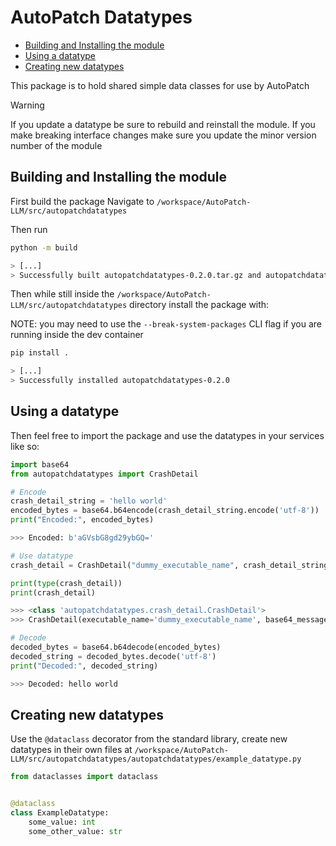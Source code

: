 # AutoPatch Datatypes <!-- omit in toc -->
- [Building and Installing the module](#building-and-installing-the-module)
- [Using a datatype](#using-a-datatype)
- [Creating new datatypes](#creating-new-datatypes)


This package is to hold shared simple data classes for use by AutoPatch

> [!WARNING]  
> If you update a datatype be sure to rebuild and reinstall the module.  If you make breaking interface changes make sure you update the minor version number of the  module 

## Building and Installing the module

First build the package
Navigate to `/workspace/AutoPatch-LLM/src/autopatchdatatypes`

Then run
```sh
python -m build

> [...]
> Successfully built autopatchdatatypes-0.2.0.tar.gz and autopatchdatatypes-0.2.0-py3-none-any.whl
```

Then while still inside the `/workspace/AutoPatch-LLM/src/autopatchdatatypes` directory install the package with:

NOTE: you may need to use the `--break-system-packages` CLI flag if you are running inside the dev container

```sh
pip install .

> [...]
> Successfully installed autopatchdatatypes-0.2.0
```

## Using a datatype

Then feel free to import the package and use the datatypes in your services like so:

```python
import base64
from autopatchdatatypes import CrashDetail

# Encode
crash_detail_string = 'hello world'
encoded_bytes = base64.b64encode(crash_detail_string.encode('utf-8'))
print("Encoded:", encoded_bytes)

>>> Encoded: b'aGVsbG8gd29ybGQ='

# Use datatype
crash_detail = CrashDetail("dummy_executable_name", crash_detail_string, False)

print(type(crash_detail))
print(crash_detail)

>>> <class 'autopatchdatatypes.crash_detail.CrashDetail'>
>>> CrashDetail(executable_name='dummy_executable_name', base64_message=b'aGVsbG8gd29ybGQ=', input_from_file=False)

# Decode
decoded_bytes = base64.b64decode(encoded_bytes)
decoded_string = decoded_bytes.decode('utf-8')
print("Decoded:", decoded_string)

>>> Decoded: hello world
```

## Creating new datatypes

Use the `@dataclass` decorator from the standard library, create new datatypes in their own files at `/workspace/AutoPatch-LLM/src/autopatchdatatypes/autopatchdatatypes/example_datatype.py`


```python
from dataclasses import dataclass


@dataclass
class ExampleDatatype:
    some_value: int
    some_other_value: str
```
